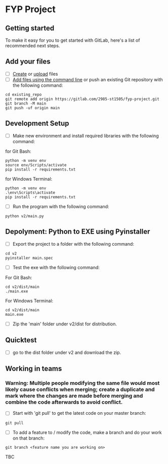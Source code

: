 # FYP Project



## Getting started

To make it easy for you to get started with GitLab, here's a list of recommended next steps.


## Add your files

- [ ] [Create](https://docs.gitlab.com/ee/user/project/repository/web_editor.html#create-a-file) or [upload](https://docs.gitlab.com/ee/user/project/repository/web_editor.html#upload-a-file) files
- [ ] [Add files using the command line](https://docs.gitlab.com/ee/gitlab-basics/add-file.html#add-a-file-using-the-command-line) or push an existing Git repository with the following command:

```
cd existing_repo
git remote add origin https://gitlab.com/2985-st1505/fyp-project.git
git branch -M main
git push -uf origin main
```

## Development Setup 

- [ ] Make new environment and install required libraries with the following command:

for Git Bash:
```
python -m venv env
source env/Scripts/activate
pip install -r requirements.txt
```

for Windows Terminal:
```
python -m venv env
.\env\Scripts\activate
pip install -r requirements.txt
```

- [ ] Run the program with the following command:

```
python v2/main.py
```

## Depolyment: Python to EXE using Pyinstaller

- [ ] Export the project to a folder with the following command:

```
cd v2
pyinstaller main.spec
```

- [ ] Test the exe with the following command:

For Git Bash:
```
cd v2/dist/main
./main.exe
```

For Windows Terminal:
```
cd v2/dist/main
main.exe
```
- [ ] Zip the 'main' folder under v2/dist for distribution.

## Quicktest

- [ ] go to the dist folder under v2 and download the zip.

## Working in teams

### Warning: Multiple people modifying the same file would most likely cause conflicts when merging; create a duplicate and mark where the changes are made before merging and combine the code afterwards to avoid conflict.

- [ ] Start with 'git pull' to get the latest code on your master branch:
```
git pull
```

- [ ] To add a feature to / modify the code, make a branch and do your work on that branch:
```
git branch <feature name you are working on>
```
TBC
